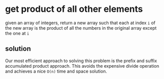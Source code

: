 # get product of all other elements

given an array of integers, return a new array such that each at index `i` of the new array is the product of all the numbers in the original array except the one at `i`

## solution

Our most efficient approach to solving this problem is the prefix and suffix accumulated product approach. This avoids the expensive divide operation and achieves a nice `O(n)` time and space solution.
